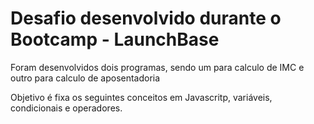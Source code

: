 # Desafio desenvolvido durante o Bootcamp - LaunchBase

Foram desenvolvidos dois programas, sendo um para calculo de IMC e outro para calculo de aposentadoria

Objetivo é fixa os seguintes conceitos em Javascritp, variáveis, condicionais e operadores.
